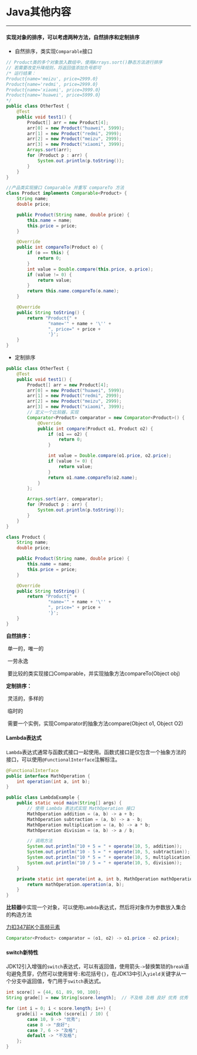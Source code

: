 # Java其他内容

---

#### 实现对象的排序，可以考虑两种方法，自然排序和定制排序

- 自然排序，类实现`Comparable`接口

```java
// Product类的多个对象放入数组中，使用Arrays.sort()静态方法进行排序
// 若需要改变升降规则，将返回值添加负号即可
/* 运行结果：
Product{name='meizu', price=2999.0}
Product{name='redmi', price=2999.0}
Product{name='xiaomi', price=3999.0}
Product{name='huawei', price=5999.0}
*/
public class OtherTest {
    @Test
    public void test1() {
        Product[] arr = new Product[4];
        arr[0] = new Product("huawei", 5999);
        arr[1] = new Product("redmi", 2999);
        arr[2] = new Product("meizu", 2999);
        arr[3] = new Product("xiaomi", 3999);
        Arrays.sort(arr);
        for (Product p : arr) {
            System.out.println(p.toString());
        }
    }
}

//产品类实现接口 Comparable 并重写 compareTo 方法
class Product implements Comparable<Product> {
    String name;
    double price;

    public Product(String name, double price) {
        this.name = name;
        this.price = price;
    }

    @Override
    public int compareTo(Product o) {
        if (o == this) {
            return 0;
        }
        int value = Double.compare(this.price, o.price);
        if (value != 0) {
            return value;
        }
        return this.name.compareTo(o.name);
    }

    @Override
    public String toString() {
        return "Product{" +
                "name='" + name + '\'' +
                ", price=" + price +
                '}';
    }
}
```

- 定制排序

```java
public class OtherTest {
    @Test
    public void test1() {
        Product[] arr = new Product[4];
        arr[0] = new Product("huawei", 5999);
        arr[1] = new Product("redmi", 2999);
        arr[2] = new Product("meizu", 2999);
        arr[3] = new Product("xiaomi", 3999);
        // 定义一个比较器，实现
        Comparator<Product> comparator = new Comparator<Product>() {
            @Override
            public int compare(Product o1, Product o2) {
                if (o1 == o2) {
                    return 0;
                }

                int value = Double.compare(o1.price, o2.price);
                if (value != 0) {
                    return value;
                }
                return o1.name.compareTo(o2.name);
            }
        };

        Arrays.sort(arr, comparator);
        for (Product p : arr) {
            System.out.println(p.toString());
        }
    }
}

class Product {
    String name;
    double price;

    public Product(String name, double price) {
        this.name = name;
        this.price = price;
    }

    @Override
    public String toString() {
        return "Product{" +
                "name='" + name + '\'' +
                ", price=" + price +
                '}';
    }
}
```

**自然排序：** 

​	单一的，唯一的

​	一劳永逸

​	要比较的类实现接口Comparable，并实现抽象方法compareTo(Object obj)

**定制排序：** 

​	灵活的，多样的

​	临时的

​	需要一个实例，实现Comparator的抽象方法compare(Object o1, Object O2)



#### Lambda表达式

`Lambda`表达式通常与函数式接口一起使用。函数式接口是仅包含一个抽象方法的接口，可以使用`@FunctionalInterface`注解标注。

```java
@FunctionalInterface
public interface MathOperation {
    int operation(int a, int b);
}
```

```java
public class LambdaExample {
    public static void main(String[] args) {
        // 使用 Lambda 表达式实现 MathOperation 接口
        MathOperation addition = (a, b) -> a + b;
        MathOperation subtraction = (a, b) -> a - b;
        MathOperation multiplication = (a, b) -> a * b;
        MathOperation division = (a, b) -> a / b;

        // 调用方法
        System.out.println("10 + 5 = " + operate(10, 5, addition));
        System.out.println("10 - 5 = " + operate(10, 5, subtraction));
        System.out.println("10 * 5 = " + operate(10, 5, multiplication));
        System.out.println("10 / 5 = " + operate(10, 5, division));
    }

    private static int operate(int a, int b, MathOperation mathOperation) {
        return mathOperation.operation(a, b);
    }
}
```

**比较器**中实现一个对象，可以使用`Lambda`表达式，然后将对象作为参数放入集合的构造方法

[力扣347前K个高频元素](https://leetcode.cn/problems/top-k-frequent-elements/?envType=study-plan-v2&envId=top-100-liked) 

```java
Comparator<Product> comparator = (o1, o2) -> o1.price - o2.price);
```

#### switch新特性

JDK12引入增强的`switch`表达式，可以有返回值，使用箭头`->`替换繁琐的`break`语句避免贯穿，仍然可以使用冒号`:`和花括号`{}`，在JDK13中引入`yield`关键字从一个分支中返回值，专门用于`switch`表达式。

```java
int score[] = {44, 61, 89, 90, 100};
String grade[] = new String[score.length];  // 不及格 及格 良好 优秀 优秀

for (int i = 0; i < score.length; i++) {
    grade[i] = switch (score[i] / 10) {
        case 10, 9 -> "优秀";
        case 8 -> "良好";
        case 7, 6 -> "及格";
        default -> "不及格";
    };
}
```